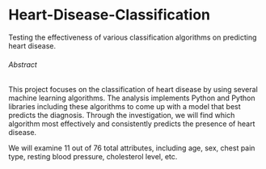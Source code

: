 # Heart-Disease-Classification
Testing the effectiveness of various classification algorithms on predicting heart disease.

###### Abstract
This project focuses on the classification of heart disease by using several machine learning algorithms. The analysis implements Python and Python libraries including these algorithms to come up with a model that best predicts the diagnosis. Through the investigation, we will find which algorithm most effectively and consistently predicts the presence of heart disease. 

We will examine 11 out of 76 total attributes, including age, sex, chest pain type, resting blood pressure, cholesterol level, etc.
